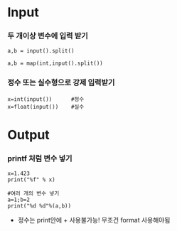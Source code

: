 # Input

### 두 개이상 변수에 입력 받기

```
a,b = input().split()

a,b = map(int,input().split())
```

### 정수 또는 실수형으로 강제 입력받기

```
x=int(input())      #정수
x=float(input())    #실수
```

# Output

### printf 처럼 변수 넣기

```
x=1.423
print("%f" % x)

#여러 개의 변수 넣기
a=1;b=2
print("%d %d"%(a,b))
```

- 정수는 print안에 + 사용불가능! 무조건 format 사용해야됨
